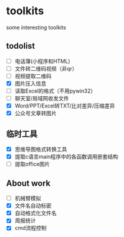 # toolkits
some interesting toolkits

## todolist
- [ ] 电话簿(小程序和HTML)
- [ ] 文件转二维码视频（非qr）
- [ ] 视频提取二维码
- [x] 图片压入信息
- [ ] 读取Excel的格式（不用pywin32）
- [ ] 聊天室/局域网收发文件
- [x] Word/PPT/Excel转TXT/比对差异/压缩差异
- [x] 公众号文章转图片

## 临时工具
- [x] 思维导图格式转换工具
- [x] 提取c语言main程序中的各函数调用嵌套结构
- [ ] 提取office图片

## About work
- [ ] 机械臂模拟
- [x] 文件名自动标密
- [x] 自动格式化文件名
- [x] 周报统计
- [x] cmd流程控制
